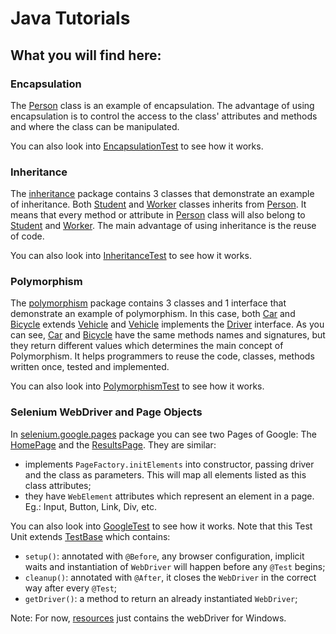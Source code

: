 # Java Tutorials

## What you will find here:

### Encapsulation
The [Person](src/main/java/encapsulation/Person.java) class is an example of encapsulation. The advantage of using encapsulation is to control the access to the class' attributes and methods and where the class can be manipulated.

You can also look into [EncapsulationTest](src/test/java/encapsulation/EncapsulationTest.java) to see how it works.

### Inheritance
The [inheritance](src/main/java/inheritance) package contains 3 classes that demonstrate an example of inheritance. Both [Student](src/main/java/inheritance/Student.java) and [Worker](src/main/java/inheritance/Worker.java) classes inherits from [Person](src/main/java/inheritance/Person.java). It means that every method or attribute in [Person](src/main/java/inheritance/Person.java) class will also belong to [Student](src/main/java/inheritance/Student.java) and [Worker](src/main/java/inheritance/Worker.java). The main advantage of using inheritance is the reuse of code.

You can also look into [InheritanceTest](src/test/java/inheritance/InheritanceTest.java) to see how it works.

### Polymorphism
The [polymorphism](src/main/java/polymorphism) package contains 3 classes and 1 interface that demonstrate an example of polymorphism. In this case, both [Car](src/main/java/polymorphism/Car.java) and [Bicycle](src/main/java/polymorphism/Bicycle.java) extends [Vehicle](src/main/java/polymorphism/Vehicle.java) and [Vehicle](src/main/java/polymorphism/Vehicle.java) implements the [Driver](src/main/java/polymorphism/Driver.java) interface. As you can see, [Car](src/main/java/polymorphism/Car.java) and [Bicycle](src/main/java/polymorphism/Bicycle.java) have the same methods names and signatures, but they return different values which determines the main concept of Polymorphism. It helps programmers to reuse the code, classes, methods written once, tested and implemented.

You can also look into [PolymorphismTest](src/test/java/polymorphism/PolymorphismTest.java) to see how it works.

### Selenium WebDriver and Page Objects
In [selenium.google.pages](src/main/java/selenium/google/pages) package you can see two Pages of Google: The [HomePage](src/main/java/selenium/google/pages/HomePage.java) and the [ResultsPage](src/main/java/selenium/google/pages/ResultsPage.java). They are similar: 
- implements `PageFactory.initElements` into constructor, passing driver and the class as parameters. This will map all elements listed as this class attributes;
- they have `WebElement` attributes which represent an element in a page. Eg.: Input, Button, Link, Div, etc.

You can also look into [GoogleTest](src/test/java/selenium/google/GoogleTest.java) to see how it works. Note that this Test Unit extends [TestBase](src/test/java/selenium/TestBase.java) which contains:
- `setup()`: annotated with `@Before`, any browser configuration, implicit waits and instantiation of `WebDriver` will happen before any `@Test` begins;
- `cleanup()`: annotated with `@After`, it closes the `WebDriver` in the correct way after every `@Test`;
- `getDriver()`: a method to return an already instantiated `WebDriver`;
 
Note: For now, [resources](src/test/resources) just contains the webDriver for Windows.